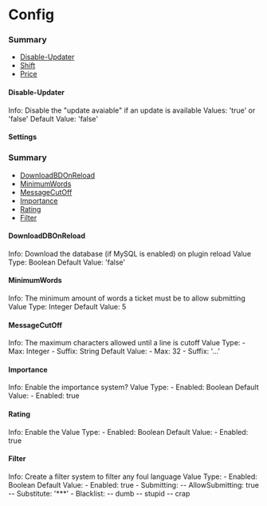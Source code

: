# Config #

### Summary ###
- [Disable-Updater](#user-content-disable-updater)
- [Shift](#user-content-shift)
- [Price](#user-content-price)

#### Disable-Updater ####
  Info: Disable the "update avaiable" if an update is available
  Values: 'true' or 'false'
  Default Value: 'false'

#### Settings ####
  ### Summary ###
  - [DownloadBDOnReload](#user-content-downloaddbonreload)
  - [MinimumWords](#user-content-minimumwords)
  - [MessageCutOff](#user-content-messagecutoff)
  - [Importance](#user-content-importance)
  - [Rating](#user-content-rating)
  - [Filter](#user-content-filter)
  
  #### DownloadDBOnReload ####
  Info: Download the database (if MySQL is enabled) on plugin reload
  Value Type: Boolean
  Default Value: 'false'
  
  #### MinimumWords ####
  Info: The minimum amount of words a ticket must be to allow submitting
  Value Type: Integer
  Default Value: 5
  
  #### MessageCutOff ####
  Info: The maximum characters allowed until a line is cutoff
  Value Type:
    - Max: Integer
    - Suffix: String
  Default Value:
    - Max: 32
    - Suffix: '...'
  
  #### Importance ####
  Info: Enable the importance system?
  Value Type: 
    - Enabled: Boolean
  Default Value:
    - Enabled: true
  
  #### Rating ####
  Info: Enable the 
  Value Type:
    - Enabled: Boolean
  Default Value:
    - Enabled: true
  
  #### Filter ####
  Info: Create a filter system to filter any foul language
  Value Type:
    - Enabled: Boolean
  Default Value:
    - Enabled: true
    - Submitting:
      -- AllowSubmitting: true
      -- Substitute: '***'
    - Blacklist:
      -- dumb
      -- stupid
      -- crap
